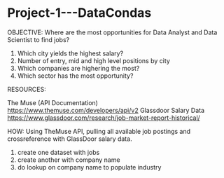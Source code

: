 # Project-1---DataCondas

OBJECTIVE: 
Where are the most opportunities for Data Analyst and Data Scientist to find jobs?
  1. Which city yields the highest salary?
  2. Number of entry, mid and high level positions by city
  3. Which companies are highering the most?
  4. Which sector has the most opportunity?
 
  
RESOURCES:

The Muse (API Documentation)
https://www.themuse.com/developers/api/v2
Glassdoor Salary Data
https://www.glassdoor.com/research/job-market-report-historical/


HOW:
Using TheMuse API, pulling all available job postings and crossreference with GlassDoor salary data.

1. create one dataset with jobs
2. create another with company name
3. do lookup on company name to populate industry



